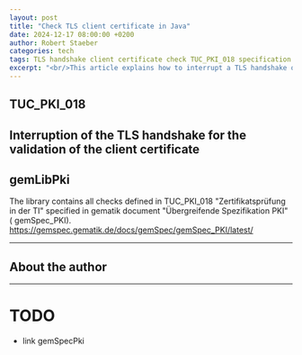 ```yaml
---
layout: post
title: "Check TLS client certificate in Java"
date: 2024-12-17 08:00:00 +0200
author: Robert Staeber
categories: tech
tags: TLS handshake client certificate check TUC_PKI_018 specification Java
excerpt: "<br/>This article explains how to interrupt a TLS handshake on the server side (using Spring Boot) to validate the client's certificate and potentially abort the handshake if necessary. The certificate validation process follows the specifications provided by gematik. The Java library introduced in this article implements this validation and is already utilized by several software companies. <br/><br/>"
---
```


## TUC_PKI_018

## Interruption of the TLS handshake for the validation of the client certificate

## gemLibPki

The library contains all checks defined in TUC_PKI_018 "Zertifikatsprüfung in der TI" specified in
gematik document "Übergreifende Spezifikation PKI" (
gemSpec_PKI). https://gemspec.gematik.de/docs/gemSpec/gemSpec_PKI/latest/

---

## About the author

---

# TODO

- link gemSpecPki
